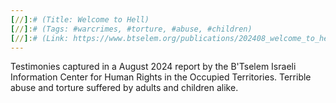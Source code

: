 ```yaml
---
[//]:# (Title: Welcome to Hell)
[//]:# (Tags: #warcrimes, #torture, #abuse, #children)
[//]:# (Link: https://www.btselem.org/publications/202408_welcome_to_hell)
---
```


Testimonies captured in a August 2024 report by the B'Tselem Israeli Information Center for Human Rights in the Occupied Territories. Terrible abuse and torture suffered by adults and children alike.
